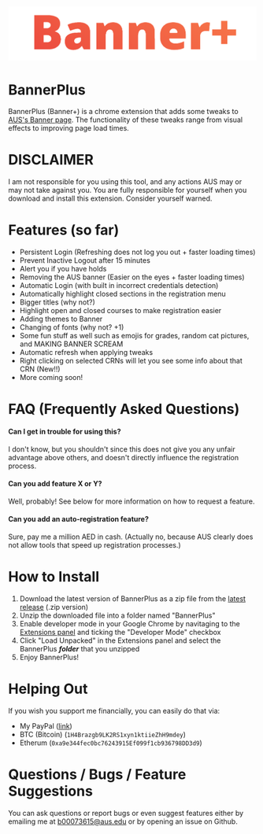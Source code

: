 ![BannerPlus](logo.png)

# BannerPlus

BannerPlus (Banner+) is a chrome extension that adds some tweaks to [AUS's Banner page](https://banner.aus.edu). The functionality of these tweaks range from visual effects to improving page load times.

# DISCLAIMER

I am not responsible for you using this tool, and any actions AUS may or may not take against you. You are fully responsible for yourself when you download and install this extension. Consider yourself warned.

# Features (so far)

* Persistent Login (Refreshing does not log you out + faster loading times)
* Prevent Inactive Logout after 15 minutes
* Alert you if you have holds
* Removing the AUS banner (Easier on the eyes + faster loading times)
* Automatic Login (with built in incorrect credentials detection)
* Automatically highlight closed sections in the registration menu
* Bigger titles (why not?)
* Highlight open and closed courses to make registration easier
* Adding themes to Banner
* Changing of fonts (why not? +1)
* Some fun stuff as well such as emojis for grades, random cat pictures, and MAKING BANNER SCREAM
* Automatic refresh when applying tweaks
* Right clicking on selected CRNs will let you see some info about that CRN (New!!)
* More coming soon!

# FAQ (Frequently Asked Questions)

#### Can I get in trouble for using this?

I don't know, but you shouldn't since this does not give you any unfair advantage above others, and doesn't directly influence the registration process.

#### Can you add feature X or Y?

Well, probably! See below for more information on how to request a feature.

#### Can you add an auto-registration feature?

Sure, pay me a million AED in cash. (Actually no, because AUS clearly does not allow tools that speed up registration processes.)

# How to Install

1. Download the latest version of BannerPlus as a zip file from the [latest release](https://github.com/DeadPackets/BannerPlus/releases/latest) (.zip version)
2. Unzip the downloaded file into a folder named "BannerPlus"
3. Enable developer mode in your Google Chrome by navitaging to the [Extensions panel](chrome://extensions) and ticking the "Developer Mode" checkbox
4. Click "Load Unpacked" in the Extensions panel and select the BannerPlus ***folder*** that you unzipped
5. Enjoy BannerPlus!

# Helping Out

If you wish you support me financially, you can easily do that via:

* My PayPal ([link](https://paypal.me/DeadPackets))
* BTC (Bitcoin) (`1H4Brazgb9LK2RS1xyn1ktiieZhH9mdey`)
* Etherum (`0xa9e344fec0bc76243915Ef099f1cb936798DD3d9`)

# Questions / Bugs / Feature Suggestions

You can ask questions or report bugs or even suggest features either by emailing me at [b00073615@aus.edu](mailto:b00073615@aus.edu) or by opening an issue on Github.
